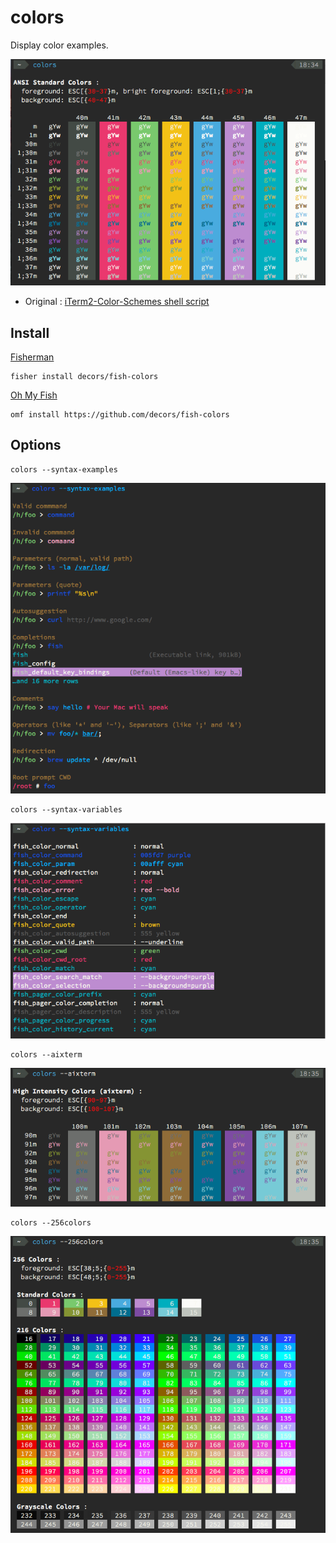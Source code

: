 # colors

Display color examples.

![](https://raw.githubusercontent.com/decors/various/master/images/colors-screenshot.png)

* Original : [iTerm2-Color-Schemes shell script](https://github.com/mbadolato/iTerm2-Color-Schemes/blob/master/tools/screenshotTable.sh)

## Install

[Fisherman](https://github.com/fisherman/fisherman)

```fish
fisher install decors/fish-colors
```

[Oh My Fish](https://github.com/oh-my-fish/oh-my-fish)

```fish
omf install https://github.com/decors/fish-colors
```

## Options

```fish
colors --syntax-examples
```

![](https://raw.githubusercontent.com/decors/various/master/images/colors-screenshot4.png)

```fish
colors --syntax-variables
```

![](https://raw.githubusercontent.com/decors/various/master/images/colors-screenshot5.png)


```fish
colors --aixterm
```

![](https://raw.githubusercontent.com/decors/various/master/images/colors-screenshot2.png)

```fish
colors --256colors
```

![](https://raw.githubusercontent.com/decors/various/master/images/colors-screenshot3.png)
